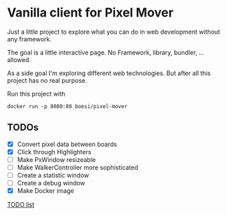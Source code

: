 # Vanilla client for Pixel Mover
Just a little project to explore what you can do in web development without any framework.

The goal is a little interactive page. No Framework, library, bundler, ... allowed.

As a side goal I'm exploring different web technologies. But after all this project has no real purpose.

Run this project with

    docker run -p 8080:80 boesi/pixel-mover

## TODOs
- [x] Convert pixel data between boards
- [x] Click through Highlighters
- [ ] Make PxWindow resizeable
- [ ] Make WalkerController more sophisticated
- [ ] Create a statistic window
- [ ] Create a debug window
- [x] Make Docker image

[TODO list](https://gist.github.com/boesi/79fcb31c6e7efbc30f72d85a0fc97e98)

